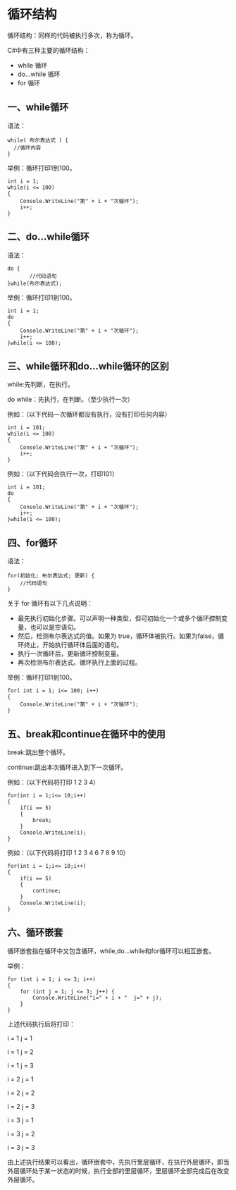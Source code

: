 # 循环结构

循环结构：同样的代码被执行多次，称为循环。

C#中有三种主要的循环结构： 

- while 循环
- do…while 循环
- for 循环

## 一、while循环

语法：

```
while( 布尔表达式 ) {
  //循环内容
}
```

举例：循环打印1到100。

```
int i = 1;
while(i <= 100)
{
    Console.WriteLine("第" + i + "次循环");
    i++;
}
```

## 二、do...while循环

语法：

```
do {
       //代码语句
}while(布尔表达式);
```

举例：循环打印1到100。

```
int i = 1;
do
{
    Console.WriteLine("第" + i + "次循环");
    i++;
}while(i <= 100);
```

## 三、while循环和do...while循环的区别

while:先判断，在执行。

do while：先执行，在判断。（至少执行一次）

例如：（以下代码一次循环都没有执行，没有打印任何内容）

```
int i = 101;
while(i <= 100)
{
    Console.WriteLine("第" + i + "次循环");
    i++;
}
```

例如：（以下代码会执行一次，打印101）

```
int i = 101;
do
{
    Console.WriteLine("第" + i + "次循环");
    i++;
}while(i <= 100);
```

## 四、for循环

语法：

```
for(初始化; 布尔表达式; 更新) {
    //代码语句
}
```

关于 for 循环有以下几点说明：

- 最先执行初始化步骤。可以声明一种类型，但可初始化一个或多个循环控制变量，也可以是空语句。
- 然后，检测布尔表达式的值。如果为 true，循环体被执行。如果为false，循环终止，开始执行循环体后面的语句。
- 执行一次循环后，更新循环控制变量。
- 再次检测布尔表达式。循环执行上面的过程。

举例：循环打印1到100。

```
for( int i = 1; i<= 100; i++)
{
	Console.WriteLine("第" + i + "次循环");
}
```

## 五、break和continue在循环中的使用

break:跳出整个循环。

continue:跳出本次循环进入到下一次循环。

例如：（以下代码将打印 1  2  3  4）

```
for(int i = 1;i<= 10;i++)
{
	if(i == 5)
    {
    	break;
    }
    Console.WriteLine(i);
}
```

例如：（以下代码将打印 1  2  3  4  6  7  8  9  10）

```
for(int i = 1;i<= 10;i++)
{
    if(i == 5)
    {
    	continue;
    }
    Console.WriteLine(i);
}
```

## 六、循环嵌套

循环嵌套指在循环中又包含循环，while,do...while和for循环可以相互嵌套。

举例：

```
for (int i = 1; i <= 3; i++) 
{
    for (int j = 1; j <= 3; j++) {
    	Console.WriteLine("i=" + i + "  j=" + j);
    }
}
```

上述代码执行后将打印：

i = 1   j = 1

i = 1   j = 2

i = 1   j = 3

i = 2   j = 1

i = 2   j = 2

i = 2   j = 3

i = 3   j = 1

i = 3   j = 2

i = 3   j = 3

由上述执行结果可以看出，循环嵌套中，先执行里层循环，在执行外层循环，即当外层循环处于某一状态的时候，执行全部的里层循环，里层循环全部完成后在改变外层循环。

